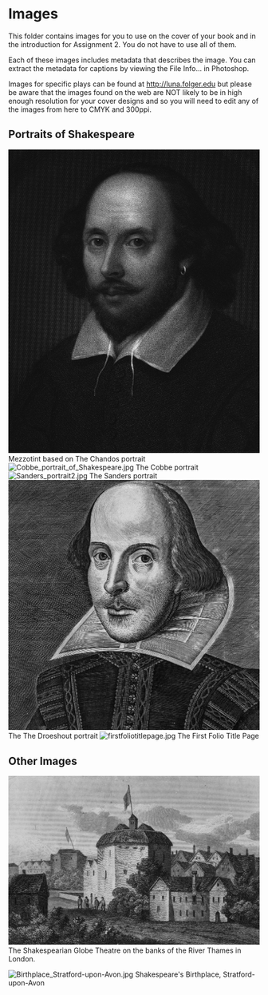 # Images
This folder contains images for you to use on the cover of your book and in the introduction for Assignment 2. You do not have to use all of them.

Each of these images includes metadata that describes the image. You can extract the metadata for captions by viewing the File Info... in Photoshop.

Images for specific plays can be found at http://luna.folger.edu but please be aware that the images found on the web are NOT likely to be in high enough resolution for your cover designs and so you will need to edit any of the images from here to CMYK and 300ppi.

## Portraits of Shakespeare
![chandos\_engraving.jpg][image-1]
Mezzotint based on The Chandos portrait
![Cobbe\_portrait_of_Shakespeare.jpg][image-2]
The Cobbe portrait
![Sanders\_portrait2.jpg][image-3]
The Sanders portrait
![Shakespeare\_Droeshout\_1623.jpg][image-4]
The The Droeshout portrait
![firstfoliotitlepage.jpg][image-5]
The First Folio Title Page

## Other Images
![globe\_theatre.jpg][image-6]
The Shakespearian Globe Theatre on the banks of the River Thames in London.

![Birthplace\_Stratford-upon-Avon.jpg][image-7]
Shakespeare's Birthplace, Stratford-upon-Avon


[image-1]:	chandos_engraving.jpg "The Chandos Portrait"
[image-2]:	Cobbe_portrait_of_Shakespeare.jpg "The Cobbe Portrait"
[image-3]:	Sanders_portrait2.jpg "The Sanders Portrait"
[image-4]:	Shakespeare_Droeshout_1623.jpg "The Droeshout Portrait"
[image-5]:	firstfoliotitlepage.jpg "The First Folio Title Page"
[image-6]:	globe_theatre.jpg "Globe"
[image-7]:	Birthplace_Stratford-upon-Avon.jpg "Birthplace"

